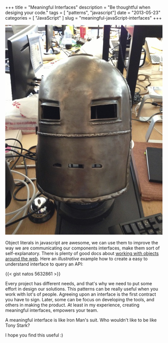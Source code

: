 +++
title = "Meaningful Interfaces"
description = "Be thoughtful when desiging your code."
tags = [ "patterns", "javascript"]
date = "2013-05-23"
categories = [
  "JavaScript"
]
slug = "meaningful-javaScript-interfaces"
+++

![Iron Man's first helmet](/assets/images/meaningful-javascript-interfaces/stark.jpg)

Object literals in javascript are awesome, we can use them to improve the way we are communicating our components interfaces, make them sort of self-explanatory. There is plenty of good docs about [working with objects around the web](https://developer.mozilla.org/en-US/docs/Web/JavaScript/Guide/Working_with_Objects). Here an *illustrative* example how to create a easy to understand interface to query an API:

{{< gist natos 5632861 >}}

Every project has different needs, and that's why we need to put some effort in design our solutions. This patterns can be really useful when you work with lot's of people. Agreeing upon an interface is the first contract you have to sign. Later, some can be focus on developing the tools, and others in making the product. At least in my experience, creating meaningful interfaces, empowers your team. 

A meaningful interface is like Iron Man's suit. Who wouldn't like to be like Tony Stark?

I hope you find this useful :)